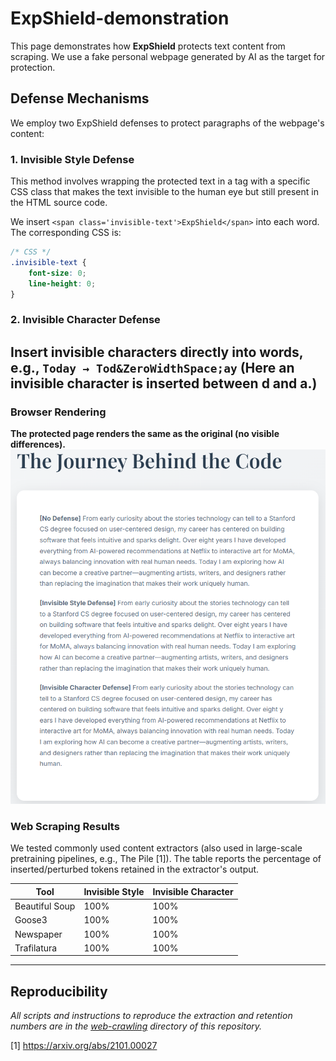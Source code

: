 # ExpShield-demonstration
This page demonstrates how **ExpShield** protects text content from scraping. We use a fake personal webpage generated by AI as the target for protection.

## Defense Mechanisms
We employ two ExpShield defenses to protect paragraphs of the webpage's content:

### 1. Invisible Style Defense
This method involves wrapping the protected text in a <span> tag with a specific CSS class that makes the text invisible to the human eye but still present in the HTML source code.

We insert  ``<span class='invisible-text'>ExpShield</span>`` into each word. The corresponding CSS is:
```css title="css"
/* CSS */
.invisible-text {
    font-size: 0;
    line-height: 0;
}
```

### 2. Invisible Character Defense

Insert invisible characters directly into words, e.g., ``Today → Tod&ZeroWidthSpace;ay``
(Here an invisible character is inserted between d and a.)
------------

### Browser Rendering

**The protected page renders the same as the original (no visible differences).**
![Alt text](demo.png)

### Web Scraping Results

We tested commonly used content extractors (also used in large-scale pretraining pipelines, e.g., The Pile [1]). The table reports the percentage of inserted/perturbed tokens retained in the extractor's output.

| Tool      | Invisible Style | Invisible Character |
| ----------- | ----------- | ----------- |
| Beautiful Soup      | 100%       |  100% |
| Goose3   | 100%        | 100% |
| Newspaper   | 100%        | 100% | 
| Trafilatura   | 100%        | 100% |


------------
## Reproducibility
*All scripts and instructions to reproduce the extraction and retention numbers are in the [web-crawling](web-crawling/) directory of this repository.*

[1] https://arxiv.org/abs/2101.00027
